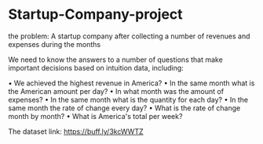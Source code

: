 # Startup-Company-project

the problem:
A startup company after collecting a number of revenues and expenses during the months

We need to know the answers to a number of questions that make important decisions based on intuition data, including:

• We achieved the highest revenue in America?
• In the same month what is the American amount per day?
• In what month was the amount of expenses?
• In the same month what is the quantity for each day?
• In the same month the rate of change every day?
• What is the rate of change month by month?
• What is America's total per week?


The dataset link: https://buff.ly/3kcWWTZ

